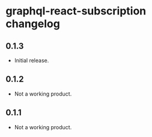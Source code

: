 # graphql-react-subscription changelog

## 0.1.3 
* Initial release.
## 0.1.2
* Not a working product.
## 0.1.1
* Not a working product.